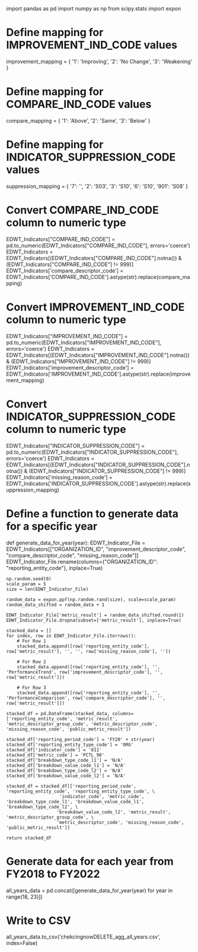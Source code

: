 
import pandas as pd
import numpy as np
from scipy.stats import expon

# Define mapping for IMPROVEMENT_IND_CODE values
improvement_mapping = {
    '1': 'Improving',
    '2': 'No Change',
    '3': 'Weakening'
}

# Define mapping for COMPARE_IND_CODE values
compare_mapping = {
    '1': 'Above',
    '2': 'Same',
    '3': 'Below'
}

# Define mapping for INDICATOR_SUPPRESSION_CODE values 
suppression_mapping = {
    '7': '',
    '2': 'S03',
    '3': 'S10',
    '6': 'S10',
    '901': 'S08'
}

# Convert COMPARE_IND_CODE column to numeric type
EDWT_Indicators["COMPARE_IND_CODE"] = pd.to_numeric(EDWT_Indicators["COMPARE_IND_CODE"], errors='coerce')
EDWT_Indicators = EDWT_Indicators[(EDWT_Indicators["COMPARE_IND_CODE"].notna()) & (EDWT_Indicators["COMPARE_IND_CODE"] != 999)]
EDWT_Indicators['compare_descriptor_code'] = EDWT_Indicators['COMPARE_IND_CODE'].astype(str).replace(compare_mapping)

# Convert IMPROVEMENT_IND_CODE column to numeric type
EDWT_Indicators["IMPROVEMENT_IND_CODE"] = pd.to_numeric(EDWT_Indicators["IMPROVEMENT_IND_CODE"], errors='coerce')
EDWT_Indicators = EDWT_Indicators[(EDWT_Indicators["IMPROVEMENT_IND_CODE"].notna()) & (EDWT_Indicators["IMPROVEMENT_IND_CODE"] != 999)]
EDWT_Indicators['improvement_descriptor_code'] = EDWT_Indicators['IMPROVEMENT_IND_CODE'].astype(str).replace(improvement_mapping)

# Convert INDICATOR_SUPPRESSION_CODE column to numeric type
EDWT_Indicators["INDICATOR_SUPPRESSION_CODE"] = pd.to_numeric(EDWT_Indicators["INDICATOR_SUPPRESSION_CODE"], errors='coerce')
EDWT_Indicators = EDWT_Indicators[(EDWT_Indicators["INDICATOR_SUPPRESSION_CODE"].notna()) & (EDWT_Indicators["INDICATOR_SUPPRESSION_CODE"] != 999)]
EDWT_Indicators['missing_reason_code'] = EDWT_Indicators['INDICATOR_SUPPRESSION_CODE'].astype(str).replace(suppression_mapping)

# Define a function to generate data for a specific year
def generate_data_for_year(year):
    EDWT_Indicator_File = EDWT_Indicators[["ORGANIZATION_ID", "improvement_descriptor_code", "compare_descriptor_code", "missing_reason_code"]]
    EDWT_Indicator_File.rename(columns={"ORGANIZATION_ID": "reporting_entity_code"}, inplace=True)

    np.random.seed(0)
    scale_param = 5
    size = len(EDWT_Indicator_File)

    random_data = expon.ppf(np.random.rand(size), scale=scale_param)
    random_data_shifted = random_data + 1

    EDWT_Indicator_File['metric_result'] = random_data_shifted.round(1)
    EDWT_Indicator_File.dropna(subset=['metric_result'], inplace=True)

    stacked_data = []
    for index, row in EDWT_Indicator_File.iterrows():
        # For Row 1
        stacked_data.append([row['reporting_entity_code'], row['metric_result'], '', '', row['missing_reason_code'], ''])
        
        # For Row 2
        stacked_data.append([row['reporting_entity_code'], '', 'PerformanceTrend', row['improvement_descriptor_code'], '', row['metric_result']])
        
        # For Row 3
        stacked_data.append([row['reporting_entity_code'], '', 'PerformanceComparison', row['compare_descriptor_code'], '', row['metric_result']])

    stacked_df = pd.DataFrame(stacked_data, columns=['reporting_entity_code', 'metric_result', 'metric_descriptor_group_code', 'metric_descriptor_code', 'missing_reason_code', 'public_metric_result'])

    stacked_df['reporting_period_code'] = 'FY20' + str(year)
    stacked_df['reporting_entity_type_code'] = 'ORG'
    stacked_df['indicator_code'] = '811'
    stacked_df['metric_code'] = 'PCTL_90'
    stacked_df['breakdown_type_code_l1'] = 'N/A'
    stacked_df['breakdown_value_code_l1'] = 'N/A'
    stacked_df['breakdown_type_code_l2'] = 'N/A'
    stacked_df['breakdown_value_code_l2'] = 'N/A'

    stacked_df = stacked_df[['reporting_period_code', 'reporting_entity_code', 'reporting_entity_type_code', \
                        'indicator_code', 'metric_code', 'breakdown_type_code_l1', 'breakdown_value_code_l1', 'breakdown_type_code_l2', \
                       'breakdown_value_code_l2', 'metric_result', 'metric_descriptor_group_code', \
                       'metric_descriptor_code', 'missing_reason_code', 'public_metric_result']]

    return stacked_df

# Generate data for each year from FY2018 to FY2022
all_years_data = pd.concat([generate_data_for_year(year) for year in range(18, 23)])


# Write to CSV
all_years_data.to_csv('chekcingnowDELETE_agg_all_years.csv', index=False)
